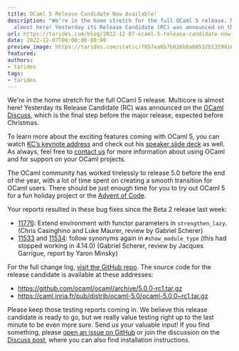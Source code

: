 ```yaml
---
title: OCaml 5 Release Candidate Now Available!
description: "We're in the home stretch for the full OCaml 5 release. Multicore is
  almost here! Yesterday its Release Candidate (RC) was announced on the\u2026"
url: https://tarides.com/blog/2022-12-07-ocaml-5-release-candidate-now-available
date: 2022-12-07T00:00:00-00:00
preview_image: https://tarides.com/static/f057ea6b7b626b6a08532b1359916c4a/18869/RC_Camel.jpg
featured:
authors:
- tarides
tags:
- tarides
---
```


<p>We're in the home stretch for the full OCaml 5 release. Multicore is almost here! Yesterday its Release Candidate (RC) was announced on the <a href="https://discuss.ocaml.org/t/first-release-candidate-for-ocaml-5-0-0/10922">OCaml Discuss</a>, which is the final step before the major release, expected before Christmas.</p>
<p>To learn more about the exciting features coming with OCaml 5, you can watch <a href="https://www.youtube.com/watch?v=zJ4G0TKwzVc">KC&rsquo;s keynote address</a> and check out his <a href="https://speakerdeck.com/kayceesrk/retrofitting-concurrency-lessons-from-the-engine-room">speaker slide deck</a> as well. As always, feel free to <a href="https://tarides.com/company">contact us</a> for more information about using OCaml and for support on your OCaml projects.</p>
<p>The OCaml community has worked tirelessly to release 5.0 before the end of the year, with a lot of time spent on creating a smooth transition for OCaml users. There should be just enough time for you to try out OCaml 5 for a fun holiday project or the <a href="https://tarides.com/blog/2022-11-24-solve-the-2022-advent-of-code-puzzles-with-ocaml">Advent of Code</a>.</p>
<p>Your reports resulted in these bug fixes since the Beta 2 release last week:</p>
<ul>
<li><a href="https://github.com/ocaml/ocaml/issues/11776">11776</a>: Extend environment with functor parameters in <code>strengthen_lazy</code>. (Chris Casinghino and Luke Maurer, review by Gabriel Scherer)</li>
<li><a href="https://github.com/ocaml/ocaml/issues/11533">11533</a> and <a href="https://github.com/ocaml/ocaml/issues/11534">11534</a>: follow synonyms again in <code>#show_module_type</code> (this had stopped working in 4.14.0) (Gabriel Scherer, review by Jacques Garrigue, report by Yaron Minsky)</li>
</ul>
<p>For the full change log, <a href="https://github.com/ocaml/ocaml/blob/5.0/Changes">visit the GitHub repo</a>. The source code for the release candidate is available at these addresses:</p>
<ul>
<li><a href="https://github.com/ocaml/ocaml/archive/5.0.0-rc1.tar.gz">https://github.com/ocaml/ocaml/archive/5.0.0-rc1.tar.gz</a></li>
<li><a href="https://caml.inria.fr/pub/distrib/ocaml-5.0/ocaml-5.0.0~rc1.tar.gz">https://caml.inria.fr/pub/distrib/ocaml-5.0/ocaml-5.0.0~rc1.tar.gz</a></li>
</ul>
<p>Please keep those testing reports coming in. We believe this release candidate is ready to go, but we really value testing right up to the last minute to be even more sure. Send us your valuable input! If you find something, please <a href="https://github.com/ocaml/ocaml/issues">open an issue on GitHub</a> or join the discussion on the <a href="https://discuss.ocaml.org/t/first-release-candidate-for-ocaml-5-0-0/10922">Discuss post</a>, where you can also find installation instructions.</p>
